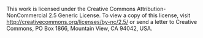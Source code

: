 This work is licensed under the Creative Commons Attribution-NonCommercial 2.5 Generic License. To view a copy of this license, visit http://creativecommons.org/licenses/by-nc/2.5/ or send a letter to Creative Commons, PO Box 1866, Mountain View, CA 94042, USA.
